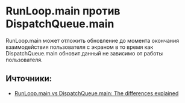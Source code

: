 # RunLoop.main против DispatchQueue.main

RunLoop.main может отложить обновление до момента окончания взаимодействия пользователя с экраном в то время как DispatchQueue.main обновит данный не зависимо от работы пользователя.

## Ичточники:
- [RunLoop.main vs DispatchQueue.main: The differences explained](https://www.avanderlee.com/combine/runloop-main-vs-dispatchqueue-main/)

